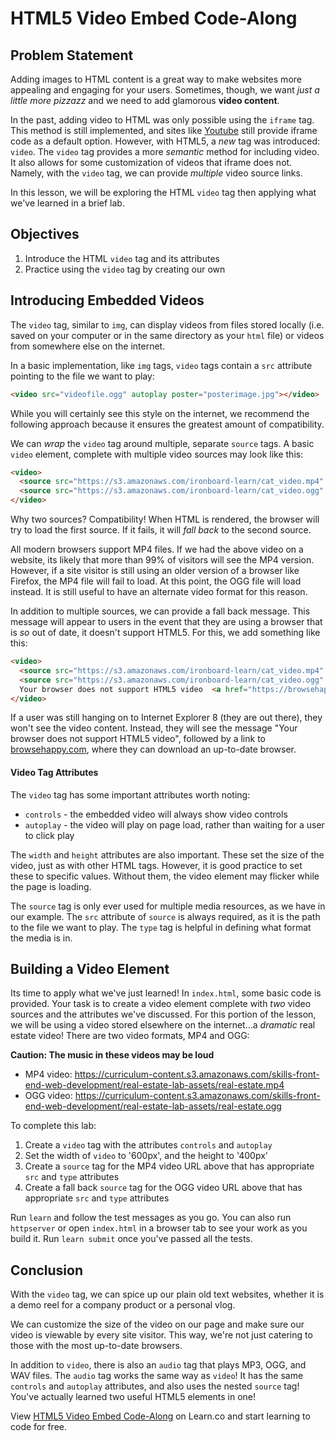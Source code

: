 # HTML5 Video Embed Code-Along


## Problem Statement

Adding images to HTML content is a great way to make websites more appealing and
engaging for your users. Sometimes, though, we want _just a little more
pizzazz_ and we need to add glamorous **video content**.

In the past, adding video to HTML was only possible using the `iframe` tag. This
method is still implemented, and sites like [Youtube](youtube.com) still provide
iframe code as a default option. However, with HTML5, a _new_ tag was
introduced: `video`. The `video` tag provides a more _semantic_ method for
including video. It also allows for some customization of videos that iframe
does not. Namely, with the `video` tag, we can provide _multiple_ video source
links.

In this lesson, we will be exploring the HTML `video` tag then applying what
we've learned in a brief lab.

## Objectives

1. Introduce the HTML `video` tag and its attributes
2. Practice using the `video` tag by creating our own

## Introducing Embedded Videos

The `video` tag, similar to `img`, can display videos from files stored locally
(i.e. saved on your computer or in the same directory as your `html` file) or
videos from somewhere else on the internet.

In a basic implementation, like `img` tags, `video` tags contain a `src`
attribute pointing to the file we want to play:

```html
<video src="videofile.ogg" autoplay poster="posterimage.jpg"></video>
```

While you will certainly see this style on the internet, we recommend the
following approach because it ensures the greatest amount of compatibility.

We can _wrap_ the `video` tag around multiple, separate `source` tags. A basic
`video` element, complete with multiple video sources may look like this:

```html
<video>
  <source src="https://s3.amazonaws.com/ironboard-learn/cat_video.mp4" type="video/mp4">
  <source src="https://s3.amazonaws.com/ironboard-learn/cat_video.ogg" type="video/ogg">
</video>
```

Why two sources? Compatibility! When HTML is rendered, the browser will try to
load the first source. If it fails, it will _fall back_ to the second source.

All modern browsers support MP4 files. If we had the above video on a website,
its likely that more than 99% of visitors will see the MP4 version. However, if
a site visitor is still using an older version of a browser like Firefox, the
MP4 file will fail to load. At this point, the OGG file will load instead. It is
still useful to have an alternate video format for this reason.

In addition to multiple sources, we can provide a fall back message. This
message will appear to users in the event that they are using a browser that is
_so_ out of date, it doesn't support HTML5. For this, we add something like
this:

```html
<video>
  <source src="https://s3.amazonaws.com/ironboard-learn/cat_video.mp4" type="video/mp4">
  <source src="https://s3.amazonaws.com/ironboard-learn/cat_video.ogg" type="video/ogg">
  Your browser does not support HTML5 video  <a href="https://browsehappy.com/" target="_blank">Please upgrade your browser</a>
</video>
```

If a user was still hanging on to Internet Explorer 8 (they are out there),
they won't see the video content. Instead, they will see the message "Your
browser does not support HTML5 video", followed by a link to
[browsehappy.com](browsehappy.com), where they can download an up-to-date
browser.

#### Video Tag Attributes

The `video` tag has some important attributes worth noting:

* `controls` - the embedded video will always show video controls
* `autoplay` - the video will play on page load, rather than waiting for a user to click play

The `width` and `height` attributes are also important. These set the size of
the video, just as with other HTML tags. However, it is good practice to set
these to specific values. Without them, the video element may flicker while the
page is loading.

The `source` tag is only ever used for multiple media resources, as we have in
our example. The `src` attribute of `source` is always required, as it is the
path to the file we want to play. The `type` tag is helpful in defining what
format the media is in.


## Building a Video Element

Its time to apply what we've just learned! In `index.html`, some basic code is
provided. Your task is to create a video element complete with _two_ video
sources and the attributes we've discussed. For this portion of the lesson, we
will be using a video stored elsewhere on the internet...a _dramatic_ real
estate video! There are two video formats, MP4 and OGG:

**Caution: The music in these videos may be loud**

* MP4 video: https://curriculum-content.s3.amazonaws.com/skills-front-end-web-development/real-estate-lab-assets/real-estate.mp4
* OGG video: https://curriculum-content.s3.amazonaws.com/skills-front-end-web-development/real-estate-lab-assets/real-estate.ogg

To complete this lab:

1. Create a `video` tag with the attributes `controls` and `autoplay`
2. Set the width of `video` to '600px', and the height to '400px'
2. Create a `source` tag for the MP4 video URL above that has appropriate `src` and `type` attributes
3. Create a fall back `source` tag for the OGG video URL above that has appropriate `src` and `type` attributes

Run `learn` and follow the test messages as you go. You can also run
`httpserver` or open `index.html` in a browser tab to see your work as you build
it. Run `learn submit` once you've passed all the tests.


## Conclusion

With the `video` tag, we can spice up our plain old text websites, whether it is
a demo reel for a company product or a personal vlog.

We can customize the size of the video on our page and make sure our
video is viewable by every site visitor. This way, we're not just catering to
those with the most up-to-date browsers.

In addition to `video`, there is also an `audio` tag that plays MP3, OGG, and
WAV files. The `audio` tag works the same way as `video`! It has the same
`controls` and `autoplay` attributes, and also uses the nested `source` tag!
You've actually learned two useful HTML5 elements in one!


<p data-visibility='hidden'>View <a
href='https://learn.co/lessons/html5-video-embed-code-along' title='HTML5 Video
Embed Code-Along'>HTML5 Video Embed Code-Along</a> on Learn.co and start
learning to code for free.</p>
